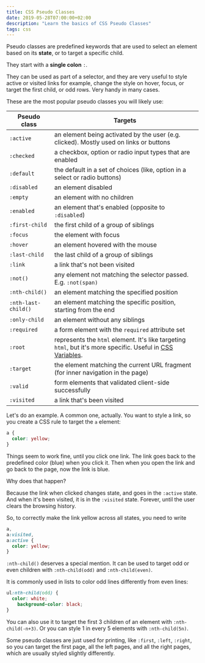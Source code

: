 ```yaml
---
title: CSS Pseudo Classes
date: 2019-05-28T07:00:00+02:00
description: "Learn the basics of CSS Pseudo Classes"
tags: css
---
```


Pseudo classes are predefined keywords that are used to select an element based on its **state**, or to target a specific child.

They start with a **single colon** `:`.

They can be used as part of a selector, and they are very useful to style active or visited links for example, change the style on hover, focus, or target the first child, or odd rows. Very handy in many cases.

These are the most popular pseudo classes you will likely use:

Pseudo class | Targets
-------------|------------
`:active` | an element being activated by the user (e.g. clicked). Mostly used on links or buttons
`:checked` | a checkbox, option or radio input types that are enabled
`:default` | the default in a set of choices (like, option in a select or radio buttons)
`:disabled` | an element disabled
`:empty` | an element with no children
`:enabled` | an element that's enabled (opposite to `:disabled`)
`:first-child` | the first child of a group of siblings
`:focus` | the element with focus
`:hover` | an element hovered with the mouse
`:last-child` | the last child of a group of siblings
`:link` | a link that's not been visited
`:not()` | any element not matching the selector passed. E.g. `:not(span)`
`:nth-child()` | an element matching the specified position
`:nth-last-child()` | an element matching the specific position, starting from the end
`:only-child` | an element without any siblings
`:required` | a form element with the `required` attribute set
`:root` | represents the `html` element. It's like targeting `html`, but it's more specific. Useful in [CSS Variables](https://flaviocopes.com/css-variables/).
`:target` | the element matching the current URL fragment (for inner navigation in the page)
`:valid` | form elements that validated client-side successfully
`:visited` | a link that's been visited

Let's do an example. A common one, actually. You want to style a link, so you create a CSS rule to target the `a` element:

```css
a {
  color: yellow;
}
```

Things seem to work fine, until you click one link. The link goes back to the predefined color (blue) when you click it. Then when you open the link and go back to the page, now the link is blue.

Why does that happen?

Because the link when clicked changes state, and goes in the `:active` state. And when it's been visited, it is in the `:visited` state.  Forever, until the user clears the browsing history.

So, to correctly make the link yellow across all states, you need to write

```css
a,
a:visited,
a:active {
  color: yellow;
}
```

`:nth-child()` deserves a special mention. It can be used to target odd or even children with `:nth-child(odd)` and `:nth-child(even)`.

It is commonly used in lists to color odd lines differently from even lines:

```css
ul:nth-child(odd) {
  color: white;
	background-color: black;
}
```

You can also use it to target the first 3 children of an element with `:nth-child(-n+3)`. Or you can style 1 in every 5 elements with `:nth-child(5n)`.

Some pseudo classes are just used for printing, like `:first`, `:left`, `:right`, so you can target the first page, all the left pages, and all the right pages, which are usually styled slightly differently.